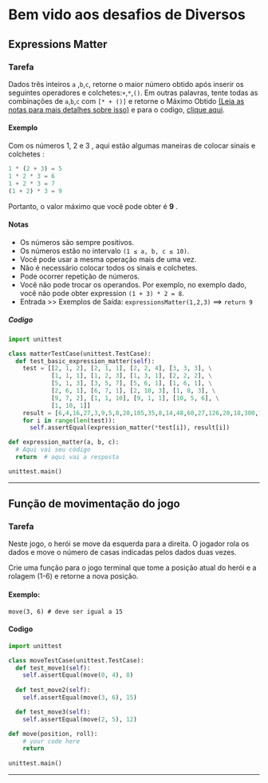 # Bem vido aos desafios de Diversos

## Expressions Matter

### Tarefa

Dados três inteiros `a` ,`b`,`c`, retorne o maior número obtido após inserir os seguintes operadores e colchetes:`+`,`*`,`()`.
Em outras palavras, tente todas as combinações de `a`,`b`,`c` com `[* + ()]` e retorne o Máximo Obtido [(Leia as notas para mais detalhes sobre isso)](./Desafio.md#notas) e para o codigo, [clique aqui](./desafios.md#codigo).

#### Exemplo

Com os números 1, 2 e 3 , aqui estão algumas maneiras de colocar sinais e colchetes :

```python
1 * (2 + 3) = 5
1 * 2 * 3 = 6
1 + 2 * 3 = 7
(1 + 2) * 3 = 9
```

Portanto, o valor máximo que você pode obter é **9** .

#### Notas

- Os números são sempre positivos.
- Os números estão no intervalo `(1 ≤ a, b, c ≤ 10)`.
- Você pode usar a mesma operação mais de uma vez.
- Não é necessário colocar todos os sinais e colchetes.
- Pode ocorrer repetição de números.
- Você não pode trocar os operandos. Por exemplo, no exemplo dado, você não pode obter expression `(1 + 3) * 2 = 8`.
- Entrada >> Exemplos de Saída:
`expressionsMatter(1,2,3)`  ==>  `return 9`

##### Codigo

```python
import unittest

class matterTestCase(unittest.TestCase):
  def test_basic_expression_matter(self):
    test = [[2, 1, 2], [2, 1, 1], [2, 2, 4], [3, 3, 3], \
            [1, 1, 1], [1, 2, 3], [1, 3, 1], [2, 2, 2], \
            [5, 1, 3], [3, 5, 7], [5, 6, 1], [1, 6, 1], \
            [2, 6, 1], [6, 7, 1], [2, 10, 3], [1, 8, 3], \
            [9, 7, 2], [1, 1, 10], [9, 1, 1], [10, 5, 6], \
            [1, 10, 1]]
    result = [6,4,16,27,3,9,5,8,20,105,35,8,14,48,60,27,126,20,18,300,12]
    for i in range(len(test)):
      self.assertEqual(expression_matter(*test[i]), result[i])

def expression_matter(a, b, c):
  # Aqui vai seu código
  return  # aqui vai a resposta

unittest.main()
```

---

## Função de movimentação do jogo

### Tarefa

Neste jogo, o herói se move da esquerda para a direita. O jogador rola os dados e move o número de casas indicadas pelos dados duas vezes.

Crie uma função para o jogo terminal que tome a posição atual do herói e a rolagem (1-6) e retorne a nova posição.

#### Exemplo:
`move(3, 6) # deve ser igual a 15`

#### Codigo

```python
import unittest

class moveTestCase(unittest.TestCase):
  def test_move1(self):
    self.assertEqual(move(0, 4), 8)
  
  def test_move2(self):
    self.assertEqual(move(3, 6), 15)

  def test_move3(self):
    self.assertEqual(move(2, 5), 12)

def move(position, roll):
    # your code here
    return
    
unittest.main()
```

---

<!--
## Removendo elementos

### Tarefa

Pegue um array e remova cada segundo elemento do array. Sempre mantenha o primeiro elemento e comece a remover com o próximo elemento.

#### Exemplo:
`["Keep", "Remove", "Keep", "Remove", "Keep", ...] -> ["Keep", "Keep", "Keep", ...]`

> Nenhuma das matrizes estará vazia, então você não precisa se preocupar com isso!

#### Codigo

```python
import unittest

class removeTestCase(unittest.TestCase):
  def test_remove_string(self):
    self.assertEqual(remove_every_other(['Hello', 'Goodbye', 'Hello Again']), ['Hello', 'Hello Again'])
  
  def test_remove_numbers(self):
    self.assertEqual(remove_every_other([1, 2, 3, 4, 5, 6, 7, 8, 9, 10]), [1, 3, 5, 7, 9])

  def test_not_remove(self):
    self.assertEqual(remove_every_other([[1, 2]]), [[1, 2]])

  def test_remove_dict(self):
    self.assertEqual(remove_every_other([['Goodbye'], {'Great': 'Job'}]), [['Goodbye']])

def remove_every_other(my_list):
    # Your code here!
    return

unittest.main()
```
-->
<!--
## Calcular média

### Tarefa

Escreva uma função que calcule a média dos números em uma determinada lista. 
#### Nota 

 - Arrays vazios devem retornar 0.

#### Codigo

```python
import unittest

class find_averageTestCase(unittest.TestCase):
  def test_find_average_empyt(self):
    self.assertEqual(find_average([]), 0)

  def test_find_average_len_5(self):
    self.assertEqual(find_average([4, 10, 9, 67, 8]), 19.6)

def find_average(array):
  return 

unittest.main()
```

---
-->
<!--
## n é divisível por x e y?

### Tarefa

Crie uma função que verifique se um número `n` é divisível por dois números `x` **E** `y`. Todas as entradas são números positivos e diferentes de zero.

#### Exemplo

> 1) `n =   3, x = 1, y = 3 =>  true` porque 3 é divisivel por 1 e 3
> 2) `n =  12, x = 2, y = 6 =>  true` porque  12 é divisivel por 2 and 6
> 3) `n = 100, x = 6, y = 3 => false` porque 100 não é divisivel por 6 e 3
> 4) `n =  12, x = 7, y = 5 => false` porque  12 não é divisivel por 7 nor 5

#### Codigo

```python
import unittest

class isDivisibleTestCase(unittest.TestCase):
  
  self.assertFalse(is_divisible(3,2,2))
  self.assertTrue(is_divisible(3,3,1))
  self.assertTrue(is_divisible(12,3,4))
  self.assertFalse(is_divisible(8,3,4))

def is_divisible(n, x, y):
  return

unittest.main()
```

---
-->
<!--
## Poço de Ideias - Versão Fácil

### Tarefa

Para cada boa ideia de **desafios**, parece haver algumas ruins!

Neste **desafio** você precisa verificar o array fornecido para boas ideias **'boas'** e ideias ruins **'ruins'**.

- Se houver uma ou duas boas ideias, retorne **'Publicar!'**,
- se houver mais de 2, retorne **'Sinto cheiro de série!'**.
- Se não houver boas ideias, como costuma acontecer, retorne **'Falha!'**.

#### Codigo

```python
import unittest

class wellTestCase(unittest.TestCase):
  def test_well_fail(self):
    self.assertEqual(well(['bad', 'bad', 'bad']), 'Falha!')
  
  def test_well_publish(self):
    self.assertEqual(well(['good', 'bad', 'bad', 'bad', 'bad']), 'Publicar!')

  def test_well_series(self):
    self.assertEqual(well(['good', 'bad', 'bad', 'bad', 'bad', 'good', 'bad', 'bad', 'good']), 'Sinto cheiro de série!')

def well(array):
  return ''

unittest.main()
```

---
-->
